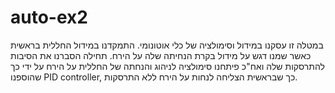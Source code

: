 # auto-ex2

במטלה זו עסקנו במידול וסימולציה של כלי אוטונומי. התמקדנו במידול החללית בראשית כאשר שמנו דגש על מידול בקרת הנחיתה שלה על הירח. תחילה הסברנו את הסיבות להתרסקות שלה ואח"כ פיתחנו סימולציה לניהוג והנחתה של החללית על הירח על ידי כך שהוספנו PID controller, כך שבראשית הצליחה לנחות על הירח ללא התרסקות.

